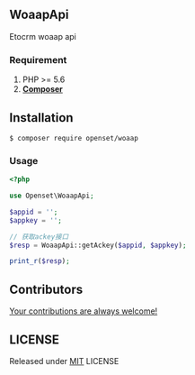 ## WoaapApi
Etocrm woaap api

### Requirement

1. PHP >= 5.6
2. **[Composer](https://getcomposer.org/)**

## Installation

```shell
$ composer require openset/woaap
```

### Usage

```php
<?php

use Openset\WoaapApi;

$appid = '';
$appkey = '';

// 获取ackey接口
$resp = WoaapApi::getAckey($appid, $appkey);

print_r($resp);

```

## Contributors

[Your contributions are always welcome!](https://github.com/openset/woaap/graphs/contributors)

## LICENSE

Released under [MIT](https://github.com/openset/woaap/blob/master/LICENSE) LICENSE
